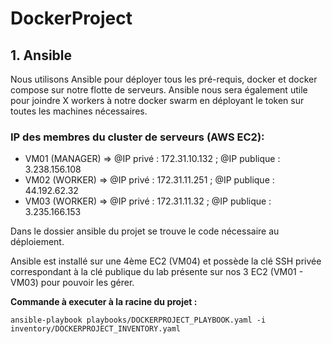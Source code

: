 # DockerProject
## 1. Ansible 
Nous utilisons Ansible pour déployer tous les pré-requis, docker et docker compose sur notre flotte de serveurs. Ansible nous sera également utile pour joindre X workers à notre docker swarm en déployant le token sur toutes les machines nécessaires.

### IP des membres du cluster de serveurs (AWS EC2): 
 - VM01 (MANAGER) => @IP privé : 172.31.10.132 ; @IP publique : 3.238.156.108 
 - VM02 (WORKER)  => @IP privé : 172.31.11.251 ; @IP publique : 44.192.62.32
 - VM03 (WORKER)  => @IP privé : 172.31.11.32  ;  @IP publique : 3.235.166.153

Dans le dossier ansible du projet se trouve le code nécessaire au déploiement.

Ansible est installé sur une 4ème EC2 (VM04) et possède la clé SSH privée correspondant à la clé publique du lab présente sur nos 3 EC2 (VM01 - VM03) pour pouvoir les gérer.

**Commande à executer à la racine du projet :**

`ansible-playbook playbooks/DOCKERPROJECT_PLAYBOOK.yaml -i inventory/DOCKERPROJECT_INVENTORY.yaml `  


